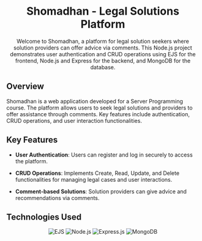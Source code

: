 <!-- Project Title -->
<h1 align="center">Shomadhan - Legal Solutions Platform</h1>

<!-- Project Description -->
<p align="center">Welcome to Shomadhan, a platform for legal solution seekers where solution providers can offer advice via comments. This Node.js project demonstrates user authentication and CRUD operations using EJS for the frontend, Node.js and Express for the backend, and MongoDB for the database.</p>


## Overview

Shomadhan is a web application developed for a Server Programming course. The platform allows users to seek legal solutions and providers to offer assistance through comments. Key features include authentication, CRUD operations, and user interaction functionalities.

<!-- Key Features -->
## Key Features

- **User Authentication**: Users can register and log in securely to access the platform.
  
- **CRUD Operations**: Implements Create, Read, Update, and Delete functionalities for managing legal cases and user interactions.
  
- **Comment-based Solutions**: Solution providers can give advice and recommendations via comments.

<!-- Technologies Used -->
## Technologies Used

<p align="center">
    <img src="https://img.shields.io/badge/EJS-Embedded%20JavaScript-blue" alt="EJS">
    <img src="https://img.shields.io/badge/Node.js-JavaScript%20Runtime-green" alt="Node.js">
    <img src="https://img.shields.io/badge/Express.js-Web%20Framework-lightgrey" alt="Express.js">
    <img src="https://img.shields.io/badge/MongoDB-NoSQL%20Database-brightgreen" alt="MongoDB">
</p>


